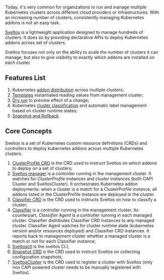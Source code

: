Today, it's very common for organizations to run and manage multiple Kubernetes clusters across different cloud providers or infrastructures. With an increasing number of clusters, consistently managing Kubernetes addons is not an easy task.

[Sveltos](https://github.com/projectsveltos) is a lightweight application designed to manage hundreds of clusters. It does so by providing declarative APIs to deploy Kubernetes addons across set of clusters. 

Sveltos focuses not only on the ability to scale the number of clusters it can manage, but also to give visibility to exactly which addons are installed on each cluster.

## Features List
1. Kubernetes [addon distribution](addons.md) across multiple clusters;
2. [Templates](template.md) instantiated reading values from management cluster;
3. [Dry run](configuration.md#dryrun-mode) to preview effect of a change; 
4. Kubernetes [cluster classification](labels_management.md) and automatic label management based on cluster runtime states;
5. [Snapshot and Rollback](snapshot.md).

## Core Concepts

Sveltos is a set of Kubernetes custom resource definitions (CRDs) and controllers to deploy kubernetes addons across multiple Kubernetes clusters.

1. [ClusterProfile CRD](configuration.md#deploying-addons) is the CRD used to instruct Sveltos on which addons to deploy on a set of clusters;
2. [Sveltos manager](configuration.md#sveltos-manager) is a controller running in the management cluster. It watches for *ClusterProfile* instances and *cluster* instances (both CAPI Cluster and SveltosCluster). It orchestrates Kubernetes addon deployments: when a cluster is a match for a ClusterProfile instance, all addons listed in the ClusterProfile instance are deployed in the cluster.
3. [Classifier CRD](configuration.md#managing-labels) is the CRD used to instructs Sveltos on how to classify a cluster;
4. [Classifier](configuration.md#classifier) is a controller running in the management cluster. Its counterpart, *Classifier Agent* is a controller running in each managed cluster. Classifier distributes Classifier CRD instances to any managed cluster. Classifier Agent watches for cluster runtime state (kubernetes version and/or resources deployed) and Classifier CRD instances. It reports back to management cluster whether a managed cluster is a match or not for each Classifier instance;
5. [Sveltosctl](https://github.com/projectsveltos/sveltosctl) is the sveltos CLI; 
6. [Snapshot CRD](configuration.md#snapshot) is the CRD used to instruct Sveltos on collecting configuration snapshots;
7. [SveltosCluster](register-cluster.md#register-cluster) is the CRD used to register a cluster with Sveltos (only non CAPI powered cluster needs to be manually registered with Sveltos).   